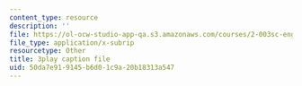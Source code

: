 ```yaml
---
content_type: resource
description: ''
file: https://ol-ocw-studio-app-qa.s3.amazonaws.com/courses/2-003sc-engineering-dynamics-fall-2011/50da7e919145b6d01c9a20b18313a547_zNCBDrnT05E.srt
file_type: application/x-subrip
resourcetype: Other
title: 3play caption file
uid: 50da7e91-9145-b6d0-1c9a-20b18313a547
---
```

